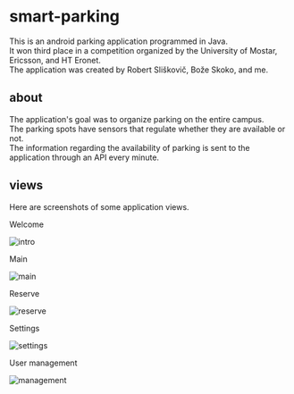 # smart-parking

This is an android parking application programmed in Java. <br> 
It won third place in a competition organized by the University of Mostar, Ericsson, and HT Eronet. <br>
The application was created by Robert Sliškovič, Bože Skoko, and me. 

## about

The application's goal was to organize parking on the entire campus. <br> The parking spots have sensors that regulate whether they are available or not. <br>
The information regarding the availability of parking is sent to the application through an API every minute.

## views

Here are screenshots of some application views.

Welcome

![intro](https://github.com/breezy11/smart-sum-parking/blob/master/screenshots/intro.png)

Main

![main](https://github.com/breezy11/smart-sum-parking/blob/master/screenshots/main-screen.png)

Reserve

![reserve](https://github.com/breezy11/smart-sum-parking/blob/master/screenshots/reserve.png)

Settings

![settings](https://github.com/breezy11/smart-sum-parking/blob/master/screenshots/settings.png)

User management

![management](https://github.com/breezy11/smart-sum-parking/blob/master/screenshots/user-managament.png)

